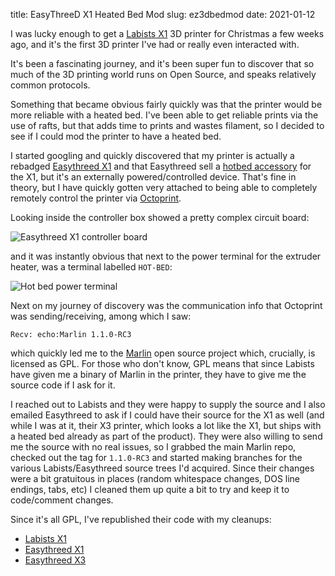title: EasyThreeD X1 Heated Bed Mod
slug: ez3dbedmod
date: 2021-01-12


I was lucky enough to get a [Labists X1](https://amzn.to/3i8l8Sz) 3D printer for Christmas a few weeks ago, and it's the first 3D printer I've had or really even interacted with.

It's been a fascinating journey, and it's been super fun to discover that so much of the 3D printing world runs on Open Source, and speaks relatively common protocols.

Something that became obvious fairly quickly was that the printer would be more reliable with a heated bed. I've been able to get reliable prints via the use of rafts, but that adds time to prints and wastes filament, so I decided to see if I could mod the printer to have a heated bed.

I started googling and quickly discovered that my printer is actually a rebadged [Easythreed X1](https://www.easythreed.com/h-col-1223.html) and that Easythreed sell a [hotbed accessory](https://www.aliexpress.com/i/4000911088465.html) for the X1, but it's an externally powered/controlled device. That's fine in theory, but I have quickly gotten very attached to being able to completely remotely control the printer via [Octoprint](https://octoprint.org/).

Looking inside the controller box showed a pretty complex circuit board:

![Easythreed X1 controller board]({filename}/images/easythreed_x1_controller.jpg)

and it was instantly obvious that next to the power terminal for the extruder heater, was a terminal labelled `HOT-BED`:

![Hot bed power terminal]({filename}/images/easythreed_x1_terminals.jpg)

Next on my journey of discovery was the communication info that Octoprint was sending/receiving, among which I saw:

`Recv: echo:Marlin 1.1.0-RC3`

which quickly led me to the [Marlin](https://github.com/MarlinFirmware/Marlin) open source project which, crucially, is licensed as GPL. For those who don't know, GPL means that since Labists have given me a binary of Marlin in the printer, they have to give me the source code if I ask for it.

I reached out to Labists and they were happy to supply the source and I also emailed Easythreed to ask if I could have their source for the X1 as well (and while I was at it, their X3 printer, which looks a lot like the X1, but ships with a heated bed already as part of the product). They were also willing to send me the source with no real issues, so I grabbed the main Marlin repo, checked out the tag for `1.1.0-RC3` and started making branches for the various Labists/Easythreed source trees I'd acquired. Since their changes were a bit gratuitous in places (random whitespace changes, DOS line endings, tabs, etc) I cleaned them up quite a bit to try and keep it to code/comment changes.

Since it's all GPL, I've republished their code with my cleanups:

 * [Labists X1](https://github.com/cmsj/Marlin/tree/1.1.0-RC3-Labists-X1)
 * [Easythreed X1](https://github.com/cmsj/Marlin/tree/1.1.0-RC3-EasyThreeD-X1)
 * [Easythreed X3](https://github.com/cmsj/Marlin/tree/1.1.0-RC3-EasyThreeD-X3)

